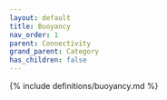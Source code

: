 ```yaml
---
layout: default
title: Buoyancy
nav_order: 1
parent: Connectivity
grand_parent: Category
has_children: false
---
```


{% include definitions/buoyancy.md %}